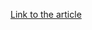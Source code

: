 [Link to the article](https://www.bitdefender.com/en-us/blog/labs/vulnerabilities-identified-in-lg-webos)
